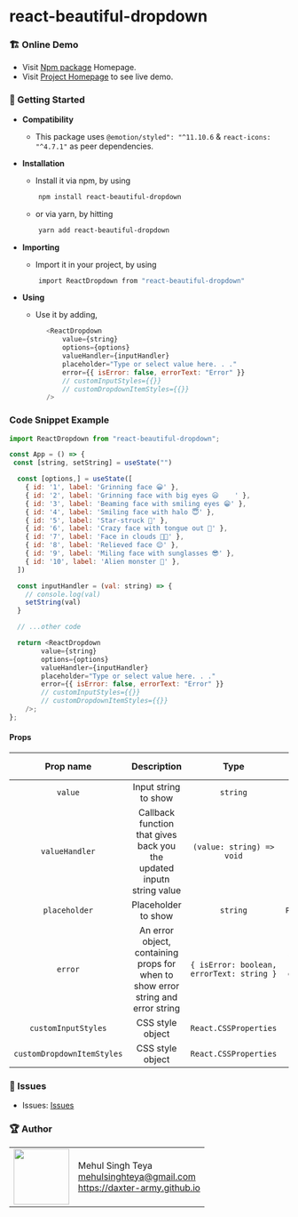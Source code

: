 # react-beautiful-dropdown

### 🏗️ Online Demo
* Visit [Npm package](https://www.npmjs.com/package/react-beautiful-dropdown) Homepage.
* Visit [Project Homepage](https://daxter-army.github.io/react-dropdown/) to see live demo.

### 🚀 Getting Started
- **Compatibility**
  - This package uses `@emotion/styled": "^11.10.6` & `react-icons: "^4.7.1"` as peer dependencies.

- **Installation**

  - Install it via npm, by using

  ```sh
      npm install react-beautiful-dropdown
  ```

  - or via yarn, by hitting

  ```sh
      yarn add react-beautiful-dropdown
  ```

- **Importing**

  - Import it in your project, by using

  ```sh
      import ReactDropdown from "react-beautiful-dropdown"
  ```

- **Using**
  - Use it by adding,
  ```javascript
		<ReactDropdown
			value={string}
			options={options}
			valueHandler={inputHandler}
			placeholder="Type or select value here. . ."
			error={{ isError: false, errorText: "Error" }}
			// customInputStyles={{}}
			// customDropdownItemStyles={{}}
		/>
  ```
### Code Snippet Example

```javascript
import ReactDropdown from "react-beautiful-dropdown";

const App = () => {
 const [string, setString] = useState("")

  const [options,] = useState([
    { id: '1', label: 'Grinning face 😀' },
    { id: '2', label: 'Grinning face with big eyes 😃	' },
    { id: '3', label: 'Beaming face with smiling eyes 😁' },
    { id: '4', label: 'Smiling face with halo 😇' },
    { id: '5', label: 'Star-struck 🤩' },
    { id: '6', label: 'Crazy face with tongue out 🤪' },
    { id: '7', label: 'Face in clouds 😶‍🌫️' },
    { id: '8', label: 'Relieved face 😌' },
    { id: '9', label: 'Miling face with sunglasses 😎' },
    { id: '10', label: 'Alien monster 👾' },
  ])

  const inputHandler = (val: string) => {
    // console.log(val)
    setString(val)
  }

  // ...other code

  return <ReactDropdown
		value={string}
		options={options}
		valueHandler={inputHandler}
		placeholder="Type or select value here. . ."
		error={{ isError: false, errorText: "Error" }}
		// customInputStyles={{}}
		// customDropdownItemStyles={{}}
	/>;
};
```

#### Props

| Prop name | Description | Type | Default value |
| :-------: | :---------: | :--: | :-----------: |
| `value`   | Input string to show | `string` | `"Sample value"` |
| `valueHandler` | Callback function that gives back you the updated inputn string value | `(value: string) => void` | `() => void` |
| `placeholder` | Placeholder to show | `string` | `Placeholder` |
| `error` | An error object, containing props for when to show error string and error string | `{ isError: boolean, errorText: string }` | `{ isError: false, errorText: '' }` | 
| `customInputStyles` | CSS style object | `React.CSSProperties` | `undefined` |
| `customDropdownItemStyles` | CSS style object | `React.CSSProperties` | `undefined` |

### 🐞 Issues

- Issues: [Issues](https://github.com/daxter-army/react-beautiful-dropdown/issues)

### 🏆 Author

<table>
  <tr>
    <td>
      <img src="https://github.com/daxter-army.png?s=100" width="100">
    </td>
    <td>
      Mehul Singh Teya<br />
      <a href="mailto:mehulsinghteya@gmail.com">mehulsinghteya@gmail.com</a><br />
      <a href="https://daxter-army.github.io">https://daxter-army.github.io</a>
    </td>
  </tr>
</table>

        